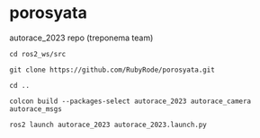 # porosyata
autorace_2023 repo (treponema team)

```
cd ros2_ws/src
```
```
git clone https://github.com/RubyRode/porosyata.git
```
```
cd ..
```
```
colcon build --packages-select autorace_2023 autorace_camera autorace_msgs
```
```
ros2 launch autorace_2023 autorace_2023.launch.py
```
